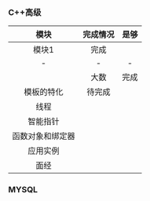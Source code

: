 ### C++高级
|模块|完成情况|是够|
|   :-: | :-:  | :-:|
|模块1|完成|
|-|-|-|
| |大数|完成|
|模板的特化|  待完成|
|线程| |
|智能指针  | |
|函数对象和绑定器| |
|应用实例| |
|面经| |

### MYSQL


